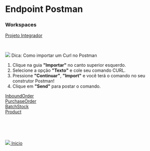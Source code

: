 # Endpoint Postman

### Workspaces <br>
[Projeto Integrador](https://winter-equinox-389662.postman.co/workspace/My-Workspace~ed088188-1514-43a4-884b-e533534cc782/folder/21828030-dd5babcb-8eea-4876-829e-f748f1bb5d87?ctx=documentation)



<br>

<img src="https://img.icons8.com/material-outlined/24/000000/idea--v1.png"/>  Dica: Como importar um Curl no Postman

1. Clique na guia **"Importar"** no canto superior esquerdo.
2. Selecione a opção **"Texto"** e cole seu comando CURL.
3. Pressione **"Continuar"**, **"Import"** e você terá o comando no seu construtor Postman!
4. Clique em **"Send"** para postar o comando.


[InboundOrder](https://github.com/Vila-java/Projeto_Integrador/blob/develop/src/main/resources/documentation/InboundOrder.md) <br>
[PurchaseOrder](https://github.com/Vila-java/Projeto_Integrador/blob/develop/src/main/resources/documentation/PurchaseOrder.md) <br>
[BatchStock](https://github.com/Vila-java/Projeto_Integrador/blob/develop/src/main/resources/documentation/BatchStock.md) <br>
[Product](https://github.com/Vila-java/Projeto_Integrador/blob/develop/src/main/resources/documentation/Product.md) <br>


<br><br><br><br>
<img src="https://img.icons8.com/ios/20/000000/login-rounded.png"/>[ Inicio](https://github.com/Vila-java/Projeto_Integrador)
